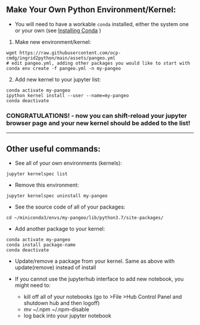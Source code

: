 ## Make Your Own Python Environment/Kernel:

- You will need to have a workable `conda` installed, either the system one or your own (see [Installing Conda](https://github.com/ocp-cmdg/ingrid2python/blob/main/pages/install_conda.md) )

1. Make new environment/kernel:

```
wget https://raw.githubusercontent.com/ocp-cmdg/ingrid2python/main/assets/pangeo.yml
# edit pangeo.yml, adding other packages you would like to start with
conda env create -f pangeo.yml -n my-pangeo
```

2. Add new kernel to your jupyter list:

```
conda activate my-pangeo
ipython kernel install --user --name=my-pangeo
conda deactivate
```

### CONGRATULATIONS! - now you can shift-reload your jupyter browser page and your new kernel should be added to the list!

---

## Other useful commands:

- See all of your own environments (kernels):

```
jupyter kernelspec list
```

- Remove this environment:

```
jupyter kernelspec uninstall my-pangeo
```

- See the source code of all of your packages:

```
cd ~/miniconda3/envs/my-pangeo/lib/python3.7/site-packages/
```


- Add another package to your kernel:

```
conda activate my-pangeo
conda install package-name
conda deactivate
```

- Update/remove a package from your kernel. Same as above with update(remove) instead of install


- If you cannot use the jupyterhub interface to add new notebook, you might need to:
  - kill off all of your notebooks (go to >File >Hub Control Panel  and shutdown hub and then logoff)
  - mv ~/.npm ~/.npm-disable
  - log back into your jupyter notebook
